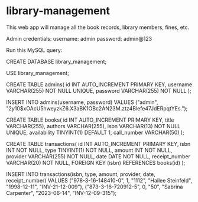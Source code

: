 # library-management
This web app will manage all the book records, library members, fines, etc.

Admin credentials:
username: admin
password: admin@123

Run this MySQL query:

CREATE DATABASE library_management;

USE library_management;

CREATE TABLE admins(
  id INT AUTO_INCREMENT PRIMARY KEY,
  username VARCHAR(255) NOT NULL UNIQUE,
  password VARCHAR(255) NOT NULL
);

INSERT INTO admins(username, password) VALUES ("admin", "$2y$10$xOAcU5hweyzkZ6.X3aBK1OBc2AN23M.ztz4Blefe47JdERpqtYEs.");

CREATE TABLE books(
  id INT AUTO_INCREMENT PRIMARY KEY,
  title VARCHAR(255),
  authors VARCHAR(255),
  isbn VARCHAR(13) NOT NULL UNIQUE,
  availability TINYINT(1) DEFAULT 1,
  call_number VARCHAR(50)
);

CREATE TABLE transactions(
  id INT AUTO_INCREMENT PRIMARY KEY,
  isbn INT NOT NULL,
  type TINYINT(1) NOT NULL,
  amount INT NOT NULL,
  provider VARCHAR(255) NOT NULL,
  date DATE NOT NULL,
  receipt_number VARCHAR(20) NOT NULL,
  FOREIGN KEY (isbn) REFERENCES books(id)
);

INSERT INTO transactions(isbn, type, amount, provider, date, receipt_number) VALUES ("978-3-16-148410-0", 1, "1112", "Hailee Steinfeld", "1998-12-11", "INV-21-12-009"), ("873-3-16-720912-5", 0, "50", "Sabrina Carpenter", "2023-06-14", "INV-12-09-315");